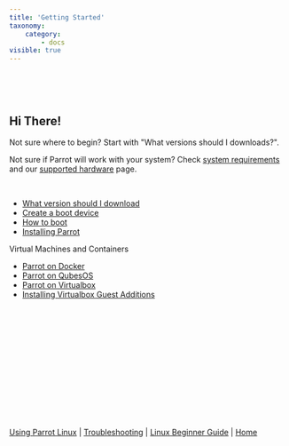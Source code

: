 ```yaml
---
title: 'Getting Started'
taxonomy:
    category:
        - docs
visible: true
---
```


&nbsp;


&nbsp;

## Hi There!

Not sure where to begin? Start with "What versions should I downloads?". 

Not sure if Parrot will work with your system? Check [system requirements](../info/system-requirements.md) and our [supported hardware](../trbl/supported-hardware.md) page.

&nbsp;

- [What version should I download](download.md)
- [Create a boot device](create-boot-device.md)
- [How to boot](how-to-boot.md)
- [Installing Parrot](install-parrot.md)


Virtual Machines and Containers

- [Parrot on Docker](install-docker.md)
- [Parrot on QubesOS](install-qubes.md)
- [Parrot on Virtualbox](install-virtualbox.md)
- [Installing Virtualbox Guest Additions](install-vbox-guest-add.md)

&nbsp;


&nbsp;


&nbsp;


&nbsp;


&nbsp;


&nbsp;


&nbsp;

[Using Parrot Linux](https://www.parrotsec.org/docs/info/start/) | [Troubleshooting](https://www.parrotsec.org/docs/trbl/start/) | [Linux Beginner Guide](https://www.parrotsec.org/docs/library/lbg-basics/) | [Home](https://www.parrotsec.org/docs/)
